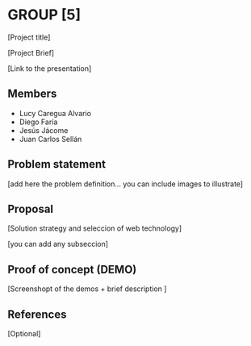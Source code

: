 # GROUP [5]

[Project title]

[Project Brief]

[Link to the presentation]

## Members

 - Lucy Caregua Alvario
 - Diego Faría
 - Jesús Jácome​
 - Juan Carlos Sellán



## Problem statement

[add here the problem definition... you can include images to illustrate]


## Proposal

[Solution strategy and seleccion of web technology]

[you can add any subseccion]


## Proof of concept (DEMO)

[Screenshopt of the demos + brief description ]


## References

[Optional]
